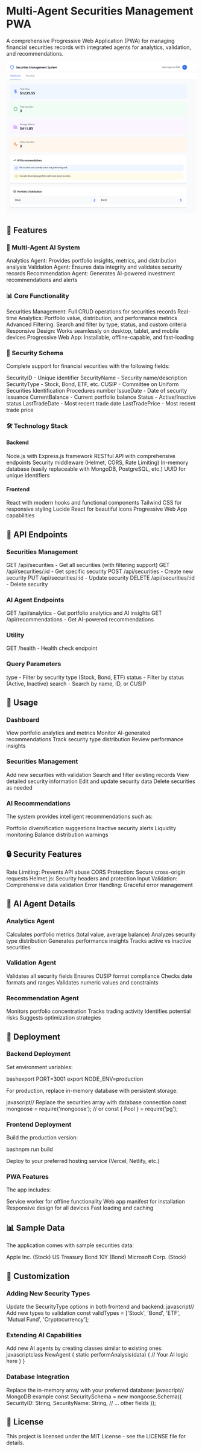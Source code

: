 ﻿
# Multi-Agent Securities Management PWA
A comprehensive Progressive Web Application (PWA) for managing financial securities records with integrated agents for analytics, validation, and recommendations.

![image](https://github.com/spusgh/SaaS_Apps/blob/main/NodejsApps/AISecuritiesManagement/AISecuritiesManagement.gif)

## 🚀 Features
### 🤖 Multi-Agent AI System

Analytics Agent: Provides portfolio insights, metrics, and distribution analysis
Validation Agent: Ensures data integrity and validates security records
Recommendation Agent: Generates AI-powered investment recommendations and alerts

### 📊 Core Functionality

Securities Management: Full CRUD operations for securities records
Real-time Analytics: Portfolio value, distribution, and performance metrics
Advanced Filtering: Search and filter by type, status, and custom criteria
Responsive Design: Works seamlessly on desktop, tablet, and mobile devices
Progressive Web App: Installable, offline-capable, and fast-loading

### 🔐 Security Schema
Complete support for financial securities with the following fields:

SecurityID - Unique identifier
SecurityName - Security name/description
SecurityType - Stock, Bond, ETF, etc.
CUSIP - Committee on Uniform Securities Identification Procedures number
IssueDate - Date of security issuance
CurrentBalance - Current portfolio balance
Status - Active/Inactive status
LastTradeDate - Most recent trade date
LastTradePrice - Most recent trade price

### 🛠️ Technology Stack
#### Backend

Node.js with Express.js framework
RESTful API with comprehensive endpoints
Security middleware (Helmet, CORS, Rate Limiting)
In-memory database (easily replaceable with MongoDB, PostgreSQL, etc.)
UUID for unique identifiers

#### Frontend

React with modern hooks and functional components
Tailwind CSS for responsive styling
Lucide React for beautiful icons
Progressive Web App capabilities


## 🔧 API Endpoints
### Securities Management

GET /api/securities - Get all securities (with filtering support)
GET /api/securities/:id - Get specific security
POST /api/securities - Create new security
PUT /api/securities/:id - Update security
DELETE /api/securities/:id - Delete security

### AI Agent Endpoints

GET /api/analytics - Get portfolio analytics and AI insights
GET /api/recommendations - Get AI-powered recommendations

### Utility

GET /health - Health check endpoint

### Query Parameters

type - Filter by security type (Stock, Bond, ETF)
status - Filter by status (Active, Inactive)
search - Search by name, ID, or CUSIP

## 📱 Usage
### Dashboard

View portfolio analytics and metrics
Monitor AI-generated recommendations
Track security type distribution
Review performance insights

### Securities Management

Add new securities with validation
Search and filter existing records
View detailed security information
Edit and update security data
Delete securities as needed

### AI Recommendations
The system provides intelligent recommendations such as:

Portfolio diversification suggestions
Inactive security alerts
Liquidity monitoring
Balance distribution warnings

## 🔒 Security Features

Rate Limiting: Prevents API abuse
CORS Protection: Secure cross-origin requests
Helmet.js: Security headers and protection
Input Validation: Comprehensive data validation
Error Handling: Graceful error management

## 🎯 AI Agent Details
### Analytics Agent

Calculates portfolio metrics (total value, average balance)
Analyzes security type distribution
Generates performance insights
Tracks active vs inactive securities

### Validation Agent

Validates all security fields
Ensures CUSIP format compliance
Checks date formats and ranges
Validates numeric values and constraints

### Recommendation Agent

Monitors portfolio concentration
Tracks trading activity
Identifies potential risks
Suggests optimization strategies

## 🚀 Deployment
### Backend Deployment

Set environment variables:

bashexport PORT=3001
export NODE_ENV=production

For production, replace in-memory database with persistent storage:

javascript// Replace the securities array with database connection
const mongoose = require('mongoose');
// or
const { Pool } = require('pg');

### Frontend Deployment

Build the production version:

bashnpm run build

Deploy to your preferred hosting service (Vercel, Netlify, etc.)

### PWA Features
The app includes:

Service worker for offline functionality
Web app manifest for installation
Responsive design for all devices
Fast loading and caching

## 📊 Sample Data
The application comes with sample securities data:

Apple Inc. (Stock)
US Treasury Bond 10Y (Bond)
Microsoft Corp. (Stock)

## 🔧 Customization
### Adding New Security Types
Update the SecurityType options in both frontend and backend:
javascript// Add new types to validation
const validTypes = ['Stock', 'Bond', 'ETF', 'Mutual Fund', 'Cryptocurrency'];

### Extending AI Capabilities
Add new AI agents by creating classes similar to existing ones:
javascriptclass NewAgent {
  static performAnalysis(data) {
    // Your AI logic here
  }
}

### Database Integration
Replace the in-memory array with your preferred database:
javascript// MongoDB example
const SecuritySchema = new mongoose.Schema({
  SecurityID: String,
  SecurityName: String,
  // ... other fields
});

## 📝 License
This project is licensed under the MIT License - see the LICENSE file for details.
